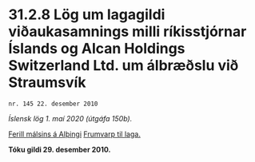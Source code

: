 # 31.2.8 Lög um lagagildi viðaukasamnings milli ríkisstjórnar Íslands og Alcan Holdings Switzerland Ltd. um álbræðslu við Straumsvík

`nr. 145 22. desember 2010`

_Íslensk lög 1. maí 2020 (útgáfa 150b)._

[Ferill málsins á Alþingi](https://www.althingi.is/thingstorf/thingmalalistar-eftir-thingum/ferill/?ltg=139&mnr=122)
[Frumvarp til laga.](https://www.althingi.is/altext/139/s/0131.html)

**Tóku gildi 29. desember 2010.**

